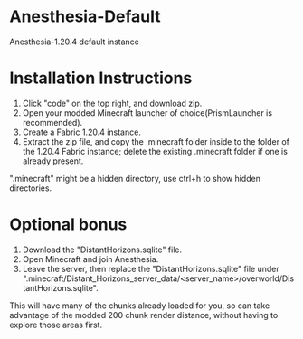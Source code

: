 # Anesthesia-Default
Anesthesia-1.20.4 default instance

# Installation Instructions
1. Click "code" on the top right, and download zip.
2. Open your modded Minecraft launcher of choice(PrismLauncher is recommended).
3. Create a Fabric 1.20.4 instance.
4. Extract the zip file, and copy the .minecraft folder inside to the folder of the 1.20.4 Fabric instance; delete the existing .minecraft folder if one is already present.

".minecraft" might be a hidden directory, use ctrl+h to show hidden directories.

# Optional bonus
1. Download the "DistantHorizons.sqlite" file.
2. Open Minecraft and join Anesthesia.
3. Leave the server, then replace the "DistantHorizons.sqlite" file under ".minecraft/Distant_Horizons_server_data/<server_name>/overworld/DistantHorizons.sqlite".

This will have many of the chunks already loaded for you, so can take advantage of the modded 200 chunk render distance, without having to explore those areas first.


